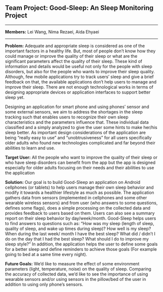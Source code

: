 ## Team Project: Good-Sleep: An Sleep Monitoring Project ##


---


**Members:** Lei Wang, Nima Rezaei, Aida Ehyaei


---


**Problem:** Adequate and appropriate sleep is considered as one of the important factors in a healthy life. But, most of people don’t know how they could manage or improve the quality of their sleep or what are the significant parameters affect the quality of their sleep. These kind of information and details would be useful not only for the people with sleep disorders, but also for the people who wants to improve their sleep quality. Although, few mobile applications try to track users’ sleep and give a brief feedback on that, the available applications don’t help users to manage and improve their sleep. There are not enough technological works in terms of designing appropriate devices or application interfaces to support better sleep yet.

Designing an application for smart phone and using phones’ sensor and some external sensors, we aim to address the shortages in the sleep tracking such that enables users to recognize their own sleep characteristics and the parameters influence that. These individual data classified and a simply analyzed to give the user some hints to make her/his sleep better. As important design considerations of the application are being “really easy to use” and “unobtrusiveness” for all users specifically older adults who found new technologies complicated and far beyond their abilities to learn and use.

**Target User:** All the people who want to improve the quality of their sleep or who have sleep disorders can benefit from the app but the app is designed especially for older adults focusing on their needs and their abilities to use the application

**Solution:** Our goal is to build Good-Sleep an application on Android cellphones (or tablets) to help users manage their own sleep behavior and modify it towards a healthier lifestyle as much as possible. The application gathers data from sensors (implemented in cellphones and some other wearable wireless sensors) and from user (who answers to some questions, defines some flags), does a simple processing on the collected data and provides feedback to users based on them. Users can also see a summary report on their sleep behavior by day/week/month. Good-Sleep helps users to find answers to questions such as: “How was my sleep (length of sleep, quality of sleep, and wake up times during sleep)? How well is my sleep? When during the last week/ month I have the best sleep? What did / didn’t I do on the day that I had the best sleep? What should I do to improve my sleep style?” In addition, the application helps the user to define some goals for a better sleep and define reminders to achieve those goals (For example going to bed at a same time every night).

**Future Goals:** We’d like to measure the effect of some environment parameters (light, temperature, noise) on the quality of sleep. Comparing the accuracy of collected data, we’d like to see the importance of using wearable sensors and/or using sensors in the pillow/bed of the user in addition to using only phone’s sensors.



